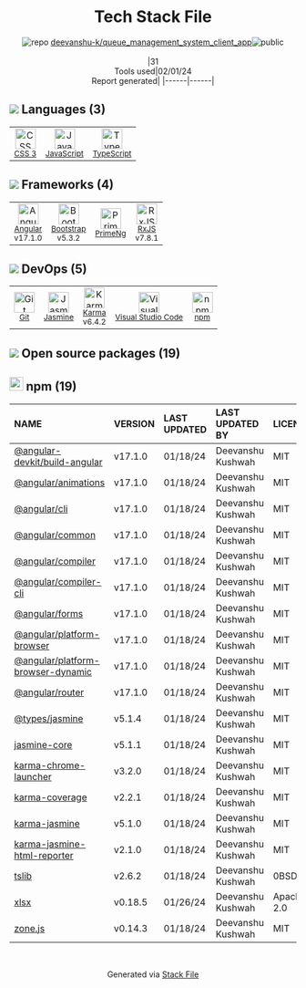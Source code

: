 <!--
&lt;--- Readme.md Snippet without images Start ---&gt;
## Tech Stack
deevanshu-k/queue_management_system_client_app is built on the following main stack:

- [Jasmine](http://jasmine.github.io/) – Javascript Testing Framework
- [Bootstrap](http://getbootstrap.com/) – Front-End Frameworks
- [JavaScript](https://developer.mozilla.org/en-US/docs/Web/JavaScript) – Languages
- [Karma](http://karma-runner.github.io/) – Browser Testing
- [TypeScript](http://www.typescriptlang.org) – Languages
- [RxJS](http://reactivex.io/rxjs/) – Concurrency Frameworks
- [Angular](https://angular.io) – Javascript MVC Frameworks
- [Visual Studio Code](https://code.visualstudio.com/) – Text Editor
- [PrimeNg](https://www.primefaces.org/primeng/#/) – MVC Tools

Full tech stack [here](/techstack.md)

&lt;--- Readme.md Snippet without images End ---&gt;

&lt;--- Readme.md Snippet with images Start ---&gt;
## Tech Stack
deevanshu-k/queue_management_system_client_app is built on the following main stack:

- <img width='25' height='25' src='https://img.stackshare.io/service/831/7c0b595409af531b9cdeb07f8c513e8b.png' alt='Jasmine'/> [Jasmine](http://jasmine.github.io/) – Javascript Testing Framework
- <img width='25' height='25' src='https://img.stackshare.io/service/1101/C9QJ7V3X.png' alt='Bootstrap'/> [Bootstrap](http://getbootstrap.com/) – Front-End Frameworks
- <img width='25' height='25' src='https://img.stackshare.io/service/1209/javascript.jpeg' alt='JavaScript'/> [JavaScript](https://developer.mozilla.org/en-US/docs/Web/JavaScript) – Languages
- <img width='25' height='25' src='https://img.stackshare.io/service/1420/TidYGd6a.png' alt='Karma'/> [Karma](http://karma-runner.github.io/) – Browser Testing
- <img width='25' height='25' src='https://img.stackshare.io/service/1612/bynNY5dJ.jpg' alt='TypeScript'/> [TypeScript](http://www.typescriptlang.org) – Languages
- <img width='25' height='25' src='https://img.stackshare.io/service/1796/984368.png' alt='RxJS'/> [RxJS](http://reactivex.io/rxjs/) – Concurrency Frameworks
- <img width='25' height='25' src='https://img.stackshare.io/service/3745/cb8U-gL6_400x400.jpg' alt='Angular'/> [Angular](https://angular.io) – Javascript MVC Frameworks
- <img width='25' height='25' src='https://img.stackshare.io/service/4202/Visual_Studio_Code_logo.png' alt='Visual Studio Code'/> [Visual Studio Code](https://code.visualstudio.com/) – Text Editor
- <img width='25' height='25' src='https://img.stackshare.io/service/6878/25-uf-bj_400x400.jpg' alt='PrimeNg'/> [PrimeNg](https://www.primefaces.org/primeng/#/) – MVC Tools

Full tech stack [here](/techstack.md)

&lt;--- Readme.md Snippet with images End ---&gt;
-->
<div align="center">

# Tech Stack File
![](https://img.stackshare.io/repo.svg "repo") [deevanshu-k/queue_management_system_client_app](https://github.com/deevanshu-k/queue_management_system_client_app)![](https://img.stackshare.io/public_badge.svg "public")
<br/><br/>
|31<br/>Tools used|02/01/24 <br/>Report generated|
|------|------|
</div>

## <img src='https://img.stackshare.io/languages.svg'/> Languages (3)
<table><tr>
  <td align='center'>
  <img width='36' height='36' src='https://img.stackshare.io/service/6727/css.png' alt='CSS 3'>
  <br>
  <sub><a href="https://developer.mozilla.org/en-US/docs/Web/CSS/CSS3">CSS 3</a></sub>
  <br>
  <sub></sub>
</td>

<td align='center'>
  <img width='36' height='36' src='https://img.stackshare.io/service/1209/javascript.jpeg' alt='JavaScript'>
  <br>
  <sub><a href="https://developer.mozilla.org/en-US/docs/Web/JavaScript">JavaScript</a></sub>
  <br>
  <sub></sub>
</td>

<td align='center'>
  <img width='36' height='36' src='https://img.stackshare.io/service/1612/bynNY5dJ.jpg' alt='TypeScript'>
  <br>
  <sub><a href="http://www.typescriptlang.org">TypeScript</a></sub>
  <br>
  <sub></sub>
</td>

</tr>
</table>

## <img src='https://img.stackshare.io/frameworks.svg'/> Frameworks (4)
<table><tr>
  <td align='center'>
  <img width='36' height='36' src='https://img.stackshare.io/service/3745/cb8U-gL6_400x400.jpg' alt='Angular'>
  <br>
  <sub><a href="https://angular.io">Angular</a></sub>
  <br>
  <sub>v17.1.0</sub>
</td>

<td align='center'>
  <img width='36' height='36' src='https://img.stackshare.io/service/1101/C9QJ7V3X.png' alt='Bootstrap'>
  <br>
  <sub><a href="http://getbootstrap.com/">Bootstrap</a></sub>
  <br>
  <sub>v5.3.2</sub>
</td>

<td align='center'>
  <img width='36' height='36' src='https://img.stackshare.io/service/6878/25-uf-bj_400x400.jpg' alt='PrimeNg'>
  <br>
  <sub><a href="https://www.primefaces.org/primeng/#/">PrimeNg</a></sub>
  <br>
  <sub></sub>
</td>

<td align='center'>
  <img width='36' height='36' src='https://img.stackshare.io/service/1796/984368.png' alt='RxJS'>
  <br>
  <sub><a href="http://reactivex.io/rxjs/">RxJS</a></sub>
  <br>
  <sub>v7.8.1</sub>
</td>

</tr>
</table>

## <img src='https://img.stackshare.io/devops.svg'/> DevOps (5)
<table><tr>
  <td align='center'>
  <img width='36' height='36' src='https://img.stackshare.io/service/1046/git.png' alt='Git'>
  <br>
  <sub><a href="http://git-scm.com/">Git</a></sub>
  <br>
  <sub></sub>
</td>

<td align='center'>
  <img width='36' height='36' src='https://img.stackshare.io/service/831/7c0b595409af531b9cdeb07f8c513e8b.png' alt='Jasmine'>
  <br>
  <sub><a href="http://jasmine.github.io/">Jasmine</a></sub>
  <br>
  <sub></sub>
</td>

<td align='center'>
  <img width='36' height='36' src='https://img.stackshare.io/service/1420/TidYGd6a.png' alt='Karma'>
  <br>
  <sub><a href="http://karma-runner.github.io/">Karma</a></sub>
  <br>
  <sub>v6.4.2</sub>
</td>

<td align='center'>
  <img width='36' height='36' src='https://img.stackshare.io/service/4202/Visual_Studio_Code_logo.png' alt='Visual Studio Code'>
  <br>
  <sub><a href="https://code.visualstudio.com/">Visual Studio Code</a></sub>
  <br>
  <sub></sub>
</td>

<td align='center'>
  <img width='36' height='36' src='https://img.stackshare.io/service/1120/lejvzrnlpb308aftn31u.png' alt='npm'>
  <br>
  <sub><a href="https://www.npmjs.com/">npm</a></sub>
  <br>
  <sub></sub>
</td>

</tr>
</table>


## <img src='https://img.stackshare.io/group.svg' /> Open source packages (19)</h2>

## <img width='24' height='24' src='https://img.stackshare.io/service/1120/lejvzrnlpb308aftn31u.png'/> npm (19)

|NAME|VERSION|LAST UPDATED|LAST UPDATED BY|LICENSE|VULNERABILITIES|
|:------|:------|:------|:------|:------|:------|
|[@angular-devkit/build-angular](https://www.npmjs.com/@angular-devkit/build-angular)|v17.1.0|01/18/24|Deevanshu Kushwah |MIT|N/A|
|[@angular/animations](https://www.npmjs.com/@angular/animations)|v17.1.0|01/18/24|Deevanshu Kushwah |MIT|N/A|
|[@angular/cli](https://www.npmjs.com/@angular/cli)|v17.1.0|01/18/24|Deevanshu Kushwah |MIT|N/A|
|[@angular/common](https://www.npmjs.com/@angular/common)|v17.1.0|01/18/24|Deevanshu Kushwah |MIT|N/A|
|[@angular/compiler](https://www.npmjs.com/@angular/compiler)|v17.1.0|01/18/24|Deevanshu Kushwah |MIT|N/A|
|[@angular/compiler-cli](https://www.npmjs.com/@angular/compiler-cli)|v17.1.0|01/18/24|Deevanshu Kushwah |MIT|N/A|
|[@angular/forms](https://www.npmjs.com/@angular/forms)|v17.1.0|01/18/24|Deevanshu Kushwah |MIT|N/A|
|[@angular/platform-browser](https://www.npmjs.com/@angular/platform-browser)|v17.1.0|01/18/24|Deevanshu Kushwah |MIT|N/A|
|[@angular/platform-browser-dynamic](https://www.npmjs.com/@angular/platform-browser-dynamic)|v17.1.0|01/18/24|Deevanshu Kushwah |MIT|N/A|
|[@angular/router](https://www.npmjs.com/@angular/router)|v17.1.0|01/18/24|Deevanshu Kushwah |MIT|N/A|
|[@types/jasmine](https://www.npmjs.com/@types/jasmine)|v5.1.4|01/18/24|Deevanshu Kushwah |MIT|N/A|
|[jasmine-core](https://www.npmjs.com/jasmine-core)|v5.1.1|01/18/24|Deevanshu Kushwah |MIT|N/A|
|[karma-chrome-launcher](https://www.npmjs.com/karma-chrome-launcher)|v3.2.0|01/18/24|Deevanshu Kushwah |MIT|N/A|
|[karma-coverage](https://www.npmjs.com/karma-coverage)|v2.2.1|01/18/24|Deevanshu Kushwah |MIT|N/A|
|[karma-jasmine](https://www.npmjs.com/karma-jasmine)|v5.1.0|01/18/24|Deevanshu Kushwah |MIT|N/A|
|[karma-jasmine-html-reporter](https://www.npmjs.com/karma-jasmine-html-reporter)|v2.1.0|01/18/24|Deevanshu Kushwah |MIT|N/A|
|[tslib](https://www.npmjs.com/tslib)|v2.6.2|01/18/24|Deevanshu Kushwah |0BSD|N/A|
|[xlsx](https://www.npmjs.com/xlsx)|v0.18.5|01/26/24|Deevanshu Kushwah |Apache-2.0|[CVE-2023-30533](https://github.com/advisories/GHSA-4r6h-8v6p-xvw6) (High)|
|[zone.js](https://www.npmjs.com/zone.js)|v0.14.3|01/18/24|Deevanshu Kushwah |MIT|N/A|

<br/>
<div align='center'>

Generated via [Stack File](https://github.com/marketplace/stack-file)
